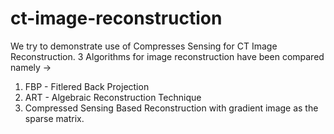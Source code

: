 # ct-image-reconstruction
We try to demonstrate use of Compresses Sensing for CT Image Reconstruction. 
3 Algorithms for image reconstruction have been compared namely ->
1) FBP - Fitlered Back Projection
2) ART - Algebraic Reconstruction Technique
3) Compressed Sensing Based Reconstruction with gradient image as the sparse matrix.

